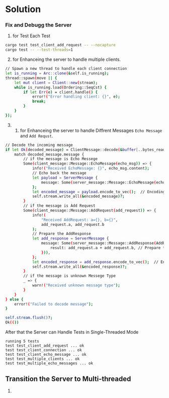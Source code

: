 # Solution

### **Fix and Debugg the Server**
1. for Test Each Test 
```bash
cargo test test_client_add_request -- --nocapture
cargo test -- --test-threads=1
```

2. for Enhanceing the server to handle multiple clients.
```bash
// Spawn a new thread to handle each client connection
let is_running = Arc::clone(&self.is_running);
thread::spawn(move || {
    let mut client = Client::new(stream);
    while is_running.load(Ordering::SeqCst) {
        if let Err(e) = client.handle() {
            error!("Error handling client: {}", e);
            break;
        }
    }
});
```

3. 1. for Enhanceing the server to handle Diffrent Messages `Echo Message` and `Add Requst`.
```bash
// Decode the incoming message
if let Ok(decoded_message) = ClientMessage::decode(&buffer[..bytes_read]) {
    match decoded_message.message {
        // if the message is Echo Messege
        Some(client_message::Message::EchoMessage(echo_msg)) => {
            info!("Received EchoMessage: {}", echo_msg.content);
            // Echo back the message
            let payload = ServerMessage {
                message: Some(server_message::Message::EchoMessage(echo_msg)),
            };
            let encoded_message = payload.encode_to_vec();  // Encoding the message
            self.stream.write_all(&encoded_message)?;
        }
        // if the message is Add Request
        Some(client_message::Message::AddRequest(add_request)) => {
            info!(
                "Received AddRequest: a={}, b={}",
                add_request.a, add_request.b
            );
            // Prepare the AddResponse
            let add_response = ServerMessage {
                message: Some(server_message::Message::AddResponse(AddResponse {
                    result: add_request.a + add_request.b, // Prepare the Result of Add Request
                })),
            };
            let encoded_response = add_response.encode_to_vec();  // Encoding the response
            self.stream.write_all(&encoded_response)?;
        }
        // if the message is unknown Messege Type
        _ => {
            warn!("Received unknown message type");
        }
    }
} else {
    error!("Failed to decode message");
}

self.stream.flush()?;
Ok(())
```

After that the Server can Handle Tests in Single-Threaded Mode
```plaintext
running 5 tests
test test_client_add_request ... ok
test test_client_connection ... ok
test test_client_echo_message ... ok
test test_multiple_clients ... ok
test test_multiple_echo_messages ... ok
```

## **Transition the Server to Multi-threaded**
1.
